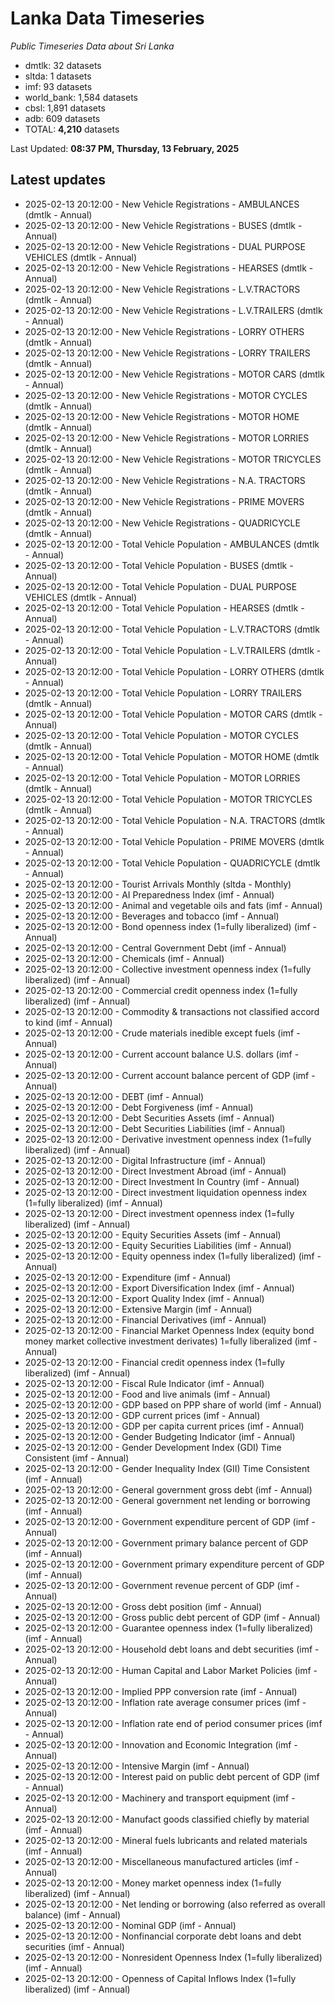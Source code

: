 # Lanka Data Timeseries
*Public Timeseries Data about Sri Lanka*

* dmtlk: 32 datasets
* sltda: 1 datasets
* imf: 93 datasets
* world_bank: 1,584 datasets
* cbsl: 1,891 datasets
* adb: 609 datasets
* TOTAL: **4,210** datasets

Last Updated: **08:37 PM, Thursday, 13 February, 2025**

## Latest updates

* 2025-02-13 20:12:00 - New Vehicle Registrations - AMBULANCES (dmtlk - Annual)
* 2025-02-13 20:12:00 - New Vehicle Registrations - BUSES (dmtlk - Annual)
* 2025-02-13 20:12:00 - New Vehicle Registrations - DUAL PURPOSE VEHICLES (dmtlk - Annual)
* 2025-02-13 20:12:00 - New Vehicle Registrations - HEARSES (dmtlk - Annual)
* 2025-02-13 20:12:00 - New Vehicle Registrations - L.V.TRACTORS (dmtlk - Annual)
* 2025-02-13 20:12:00 - New Vehicle Registrations - L.V.TRAILERS (dmtlk - Annual)
* 2025-02-13 20:12:00 - New Vehicle Registrations - LORRY OTHERS (dmtlk - Annual)
* 2025-02-13 20:12:00 - New Vehicle Registrations - LORRY TRAILERS (dmtlk - Annual)
* 2025-02-13 20:12:00 - New Vehicle Registrations - MOTOR CARS (dmtlk - Annual)
* 2025-02-13 20:12:00 - New Vehicle Registrations - MOTOR CYCLES (dmtlk - Annual)
* 2025-02-13 20:12:00 - New Vehicle Registrations - MOTOR HOME (dmtlk - Annual)
* 2025-02-13 20:12:00 - New Vehicle Registrations - MOTOR LORRIES (dmtlk - Annual)
* 2025-02-13 20:12:00 - New Vehicle Registrations - MOTOR TRICYCLES (dmtlk - Annual)
* 2025-02-13 20:12:00 - New Vehicle Registrations - N.A. TRACTORS (dmtlk - Annual)
* 2025-02-13 20:12:00 - New Vehicle Registrations - PRIME MOVERS (dmtlk - Annual)
* 2025-02-13 20:12:00 - New Vehicle Registrations - QUADRICYCLE (dmtlk - Annual)
* 2025-02-13 20:12:00 - Total Vehicle Population - AMBULANCES (dmtlk - Annual)
* 2025-02-13 20:12:00 - Total Vehicle Population - BUSES (dmtlk - Annual)
* 2025-02-13 20:12:00 - Total Vehicle Population - DUAL PURPOSE VEHICLES (dmtlk - Annual)
* 2025-02-13 20:12:00 - Total Vehicle Population - HEARSES (dmtlk - Annual)
* 2025-02-13 20:12:00 - Total Vehicle Population - L.V.TRACTORS (dmtlk - Annual)
* 2025-02-13 20:12:00 - Total Vehicle Population - L.V.TRAILERS (dmtlk - Annual)
* 2025-02-13 20:12:00 - Total Vehicle Population - LORRY OTHERS (dmtlk - Annual)
* 2025-02-13 20:12:00 - Total Vehicle Population - LORRY TRAILERS (dmtlk - Annual)
* 2025-02-13 20:12:00 - Total Vehicle Population - MOTOR CARS (dmtlk - Annual)
* 2025-02-13 20:12:00 - Total Vehicle Population - MOTOR CYCLES (dmtlk - Annual)
* 2025-02-13 20:12:00 - Total Vehicle Population - MOTOR HOME (dmtlk - Annual)
* 2025-02-13 20:12:00 - Total Vehicle Population - MOTOR LORRIES (dmtlk - Annual)
* 2025-02-13 20:12:00 - Total Vehicle Population - MOTOR TRICYCLES (dmtlk - Annual)
* 2025-02-13 20:12:00 - Total Vehicle Population - N.A. TRACTORS (dmtlk - Annual)
* 2025-02-13 20:12:00 - Total Vehicle Population - PRIME MOVERS (dmtlk - Annual)
* 2025-02-13 20:12:00 - Total Vehicle Population - QUADRICYCLE (dmtlk - Annual)
* 2025-02-13 20:12:00 - Tourist Arrivals Monthly (sltda - Monthly)
* 2025-02-13 20:12:00 - AI Preparedness Index (imf - Annual)
* 2025-02-13 20:12:00 - Animal and vegetable oils and fats (imf - Annual)
* 2025-02-13 20:12:00 - Beverages and tobacco (imf - Annual)
* 2025-02-13 20:12:00 - Bond openness index (1=fully liberalized) (imf - Annual)
* 2025-02-13 20:12:00 - Central Government Debt (imf - Annual)
* 2025-02-13 20:12:00 - Chemicals (imf - Annual)
* 2025-02-13 20:12:00 - Collective investment openness index (1=fully liberalized) (imf - Annual)
* 2025-02-13 20:12:00 - Commercial credit openness index (1=fully liberalized) (imf - Annual)
* 2025-02-13 20:12:00 - Commodity & transactions not classified accord to kind (imf - Annual)
* 2025-02-13 20:12:00 - Crude materials inedible except fuels (imf - Annual)
* 2025-02-13 20:12:00 - Current account balance U.S. dollars (imf - Annual)
* 2025-02-13 20:12:00 - Current account balance percent of GDP (imf - Annual)
* 2025-02-13 20:12:00 - DEBT (imf - Annual)
* 2025-02-13 20:12:00 - Debt Forgiveness (imf - Annual)
* 2025-02-13 20:12:00 - Debt Securities Assets (imf - Annual)
* 2025-02-13 20:12:00 - Debt Securities Liabilities (imf - Annual)
* 2025-02-13 20:12:00 - Derivative investment openness index (1=fully liberalized) (imf - Annual)
* 2025-02-13 20:12:00 - Digital Infrastructure (imf - Annual)
* 2025-02-13 20:12:00 - Direct Investment Abroad (imf - Annual)
* 2025-02-13 20:12:00 - Direct Investment In Country (imf - Annual)
* 2025-02-13 20:12:00 - Direct investment liquidation openness index (1=fully liberalized) (imf - Annual)
* 2025-02-13 20:12:00 - Direct investment openness index (1=fully liberalized) (imf - Annual)
* 2025-02-13 20:12:00 - Equity Securities Assets (imf - Annual)
* 2025-02-13 20:12:00 - Equity Securities Liabilities (imf - Annual)
* 2025-02-13 20:12:00 - Equity openness index (1=fully liberalized) (imf - Annual)
* 2025-02-13 20:12:00 - Expenditure (imf - Annual)
* 2025-02-13 20:12:00 - Export Diversification Index (imf - Annual)
* 2025-02-13 20:12:00 - Export Quality Index (imf - Annual)
* 2025-02-13 20:12:00 - Extensive Margin (imf - Annual)
* 2025-02-13 20:12:00 - Financial Derivatives (imf - Annual)
* 2025-02-13 20:12:00 - Financial Market Openness Index (equity bond money market collective investment derivates) 1=fully liberalized (imf - Annual)
* 2025-02-13 20:12:00 - Financial credit openness index (1=fully liberalized) (imf - Annual)
* 2025-02-13 20:12:00 - Fiscal Rule Indicator (imf - Annual)
* 2025-02-13 20:12:00 - Food and live animals (imf - Annual)
* 2025-02-13 20:12:00 - GDP based on PPP share of world (imf - Annual)
* 2025-02-13 20:12:00 - GDP current prices (imf - Annual)
* 2025-02-13 20:12:00 - GDP per capita current prices (imf - Annual)
* 2025-02-13 20:12:00 - Gender Budgeting Indicator (imf - Annual)
* 2025-02-13 20:12:00 - Gender Development Index (GDI) Time Consistent (imf - Annual)
* 2025-02-13 20:12:00 - Gender Inequality Index (GII) Time Consistent (imf - Annual)
* 2025-02-13 20:12:00 - General government gross debt (imf - Annual)
* 2025-02-13 20:12:00 - General government net lending or borrowing (imf - Annual)
* 2025-02-13 20:12:00 - Government expenditure percent of GDP (imf - Annual)
* 2025-02-13 20:12:00 - Government primary balance percent of GDP (imf - Annual)
* 2025-02-13 20:12:00 - Government primary expenditure percent of GDP (imf - Annual)
* 2025-02-13 20:12:00 - Government revenue percent of GDP (imf - Annual)
* 2025-02-13 20:12:00 - Gross debt position (imf - Annual)
* 2025-02-13 20:12:00 - Gross public debt percent of GDP (imf - Annual)
* 2025-02-13 20:12:00 - Guarantee openness index (1=fully liberalized) (imf - Annual)
* 2025-02-13 20:12:00 - Household debt loans and debt securities (imf - Annual)
* 2025-02-13 20:12:00 - Human Capital and Labor Market Policies (imf - Annual)
* 2025-02-13 20:12:00 - Implied PPP conversion rate (imf - Annual)
* 2025-02-13 20:12:00 - Inflation rate average consumer prices (imf - Annual)
* 2025-02-13 20:12:00 - Inflation rate end of period consumer prices (imf - Annual)
* 2025-02-13 20:12:00 - Innovation and Economic Integration (imf - Annual)
* 2025-02-13 20:12:00 - Intensive Margin (imf - Annual)
* 2025-02-13 20:12:00 - Interest paid on public debt percent of GDP (imf - Annual)
* 2025-02-13 20:12:00 - Machinery and transport equipment (imf - Annual)
* 2025-02-13 20:12:00 - Manufact goods classified chiefly by material (imf - Annual)
* 2025-02-13 20:12:00 - Mineral fuels lubricants and related materials (imf - Annual)
* 2025-02-13 20:12:00 - Miscellaneous manufactured articles (imf - Annual)
* 2025-02-13 20:12:00 - Money market openness index (1=fully liberalized) (imf - Annual)
* 2025-02-13 20:12:00 - Net lending or borrowing (also referred as overall balance) (imf - Annual)
* 2025-02-13 20:12:00 - Nominal GDP (imf - Annual)
* 2025-02-13 20:12:00 - Nonfinancial corporate debt loans and debt securities (imf - Annual)
* 2025-02-13 20:12:00 - Nonresident Openness Index (1=fully liberalized) (imf - Annual)
* 2025-02-13 20:12:00 - Openness of Capital Inflows Index (1=fully liberalized) (imf - Annual)